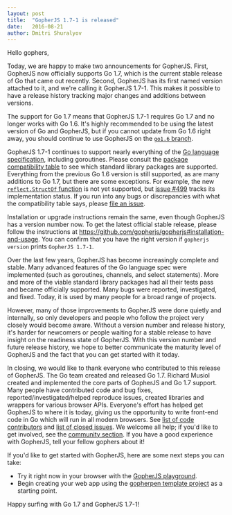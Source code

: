 ```yaml
---
layout: post
title:  "GopherJS 1.7-1 is released"
date:   2016-08-21
author: Dmitri Shuralyov
---
```


Hello gophers,

Today, we are happy to make two announcements for GopherJS. First, GopherJS now officially supports Go 1.7, which is the current stable release of Go that came out recently. Second, GopherJS has its first named version attached to it, and we're calling it GopherJS 1.7-1. This makes it possible to have a release history tracking major changes and additions between versions.

The support for Go 1.7 means that GopherJS 1.7-1 requires Go 1.7 and no longer works with Go 1.6. It's highly recommended to be using the latest version of Go and GopherJS, but if you cannot update from Go 1.6 right away, you should continue to use GopherJS on the [`go1.6` branch](https://github.com/gopherjs/gopherjs/commits/go1.6).

GopherJS 1.7-1 continues to support nearly everything of the [Go language specification](https://golang.org/ref/spec), including goroutines. Please consult the [package compatibility table](https://github.com/gopherjs/gopherjs/blob/master/doc/packages.md) to see which standard library packages are supported. Everything from the previous Go 1.6 version is still supported, as are many additions to Go 1.7, but there are some exceptions. For example, the new [`reflect.StructOf` function](https://godoc.org/reflect#StructOf) is not yet supported, but [issue #499](https://github.com/gopherjs/gopherjs/issues/499) tracks its implementation status. If you run into any bugs or discrepancies with what the compatibility table says, please [file an issue](https://github.com/gopherjs/gopherjs/issues).

Installation or upgrade instructions remain the same, even though GopherJS has a version number now. To get the latest official stable release, please follow the instructions at https://github.com/gopherjs/gopherjs#installation-and-usage. You can confirm that you have the right version if `gopherjs version` prints `GopherJS 1.7-1`.

Over the last few years, GopherJS has become increasingly complete and stable. Many advanced features of the Go language spec were implemented (such as goroutines, channels, and select statements). More and more of the viable standard library packages had all their tests pass and became officially supported. Many bugs were reported, investigated, and fixed. Today, it is used by many people for a broad range of projects.

However, many of those improvements to GopherJS were done quietly and internally, so only developers and people who follow the project very closely would become aware. Without a version number and release history, it's harder for newcomers or people waiting for a stable release to have insight on the readiness state of GopherJS. With this version number and future release history, we hope to better communicate the maturity level of GopherJS and the fact that you can get started with it today.

In closing, we would like to thank everyone who contributed to this release of GopherJS. The Go team created and released Go 1.7. Richard Musiol created and implemented the core parts of GopherJS and Go 1.7 support. Many people have contributed code and bug fixes, reported/investigated/helped reproduce issues, created libraries and wrappers for various browser APIs. Everyone's effort has helped get GopherJS to where it is today, giving us the opportunity to write front-end code in Go which will run in all modern browsers. See [list of code contributors](https://github.com/gopherjs/gopherjs/graphs/contributors) and [list of closed issues](https://github.com/gopherjs/gopherjs/issues?q=is%3Aissue+is%3Aclosed). We welcome all help; if you'd like to get involved, see the [community section](https://github.com/gopherjs/gopherjs#community). If you have a good experience with GopherJS, tell your fellow gophers about it!

If you'd like to get started with GopherJS, here are some next steps you can take:

-	Try it right now in your browser with the [GopherJS playground](http://www.gopherjs.org/playground/#/-MweO3kLBk).
-	Begin creating your web app using the [gopherpen template project](https://github.com/gopherjs/gopherpen#readme) as a starting point.

Happy surfing with Go 1.7 and GopherJS 1.7-1!
